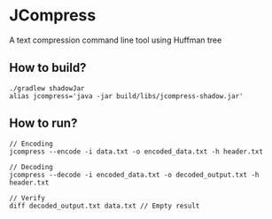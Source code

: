 # JCompress
A text compression command line tool using Huffman tree

## How to build?
```agsl
./gradlew shadowJar
alias jcompress='java -jar build/libs/jcompress-shadow.jar'
```

## How to run?
```agsl
// Encoding
jcompress --encode -i data.txt -o encoded_data.txt -h header.txt

// Decoding
jcompress --decode -i encoded_data.txt -o decoded_output.txt -h header.txt

// Verify
diff decoded_output.txt data.txt // Empty result
```
